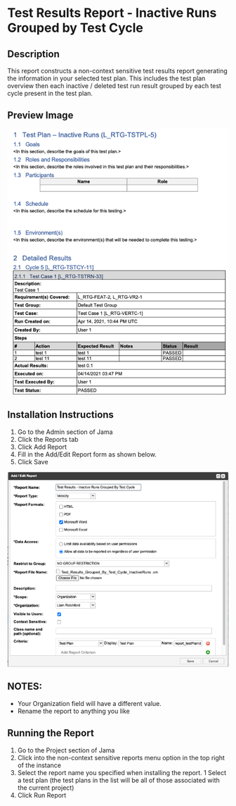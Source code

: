 # Test Results Report - Inactive Runs Grouped by Test Cycle

## Description
This report constructs a non-context sensitive test results report generating the information in your selected test plan. This includes the test plan overview then each inactive / deleted test run result grouped by each test cycle present in the test plan. 

## Preview Image
![Report Preview](preview.png)

## Installation Instructions
1. Go to the Admin section of Jama
1. Click the Reports tab
1. Click Add Report
1. Fill in the Add/Edit Report form as shown below.
1. Click Save

![Report Config](config.png)

## NOTES: 
- Your Organization field will have a different value.  
- Rename the report to anything you like


## Running the Report
1. Go to the Project section of Jama
1. Click into the non-context sensitive reports menu option in the top right of the instance
1. Select the report name you specified when installing the report.
1  Select a test plan (the test plans in the list will be all of those  associated with the current project)
1. Click Run Report
